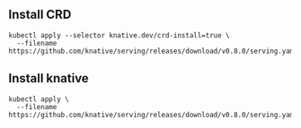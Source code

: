 
## Install CRD

```
kubectl apply --selector knative.dev/crd-install=true \
  --filename https://github.com/knative/serving/releases/download/v0.8.0/serving.yaml
```

## Install knative

```
kubectl apply \
  --filename https://github.com/knative/serving/releases/download/v0.8.0/serving.yaml
```
